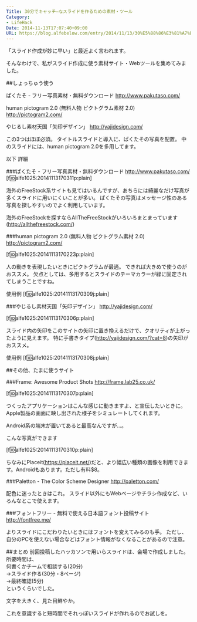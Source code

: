 ```yaml
---
Title: 30分でキャッチ―なスライドを作るための素材・ツール
Category:
- LifeHack
Date: 2014-11-13T17:07:40+09:00
URL: https://blog.alfebelow.com/entry/2014/11/13/30%E5%88%86%E3%81%A7%E3%82%AD%E3%83%A3%E3%83%83%E3%83%81%E2%80%95%E3%81%AA%E3%82%B9%E3%83%A9%E3%82%A4%E3%83%89%E3%82%92%E4%BD%9C%E3%82%8B%E3%81%9F%E3%82%81%E3%81%AE%E7%B4%A0%E6%9D%90%E3%83%BB%E3%83%84%E3%83%BC
---
```


「スライド作成が妙に早い」と最近よく言われます。

そんなわけで、私がスライド作成に使う素材サイト・Webツールを集めてみました。  

##しょっちゅう使う

ぱくたそ - フリー写真素材・無料ダウンロード 
http://www.pakutaso.com/

human pictogram 2.0 (無料人物 ピクトグラム素材 2.0) 
http://pictogram2.com/

やじるし素材天国「矢印デザイン」
http://yajidesign.com/

この3つはほぼ必須。
タイトルスライドと導入に、ぱくたその写真を配置。
中のスライドには、human pictogram 2.0を多用してます。


以下 詳細
<!-- more -->



###ぱくたそ - フリー写真素材・無料ダウンロード 
http://www.pakutaso.com/
[f:id:alfe1025:20141113170311p:plain]

海外のFreeStock系サイトも見てはいるんですが、あちらには綺麗なだけ写真が多くスライドに用いにくいことが多い。
ぱくたその写真はメッセージ性のある写真を探しやすいのでよく利用しています。

海外のFreeStockを探すならAllTheFreeStockがいろいろまとまっています(http://allthefreestock.com/)

###human pictogram 2.0 (無料人物 ピクトグラム素材 2.0) 
http://pictogram2.com/

[f:id:alfe1025:20141113170223p:plain]

人の動きを表現したいときにピクトグラムが最適。
できれば大きめで使うのがおススメ。
欠点としては、多用するとスライドのテーマカラーが緑に固定されてしまうことですね。

使用例
[f:id:alfe1025:20141113170309j:plain]

###やじるし素材天国「矢印デザイン」
http://yajidesign.com/

[f:id:alfe1025:20141113170306p:plain]

スライド内の矢印をこのサイトの矢印に置き換えるだけで、クオリティが上がったように見えます。
特に手書きタイプ(http://yajidesign.com/?cat=8)の矢印がおススメ。

使用例
[f:id:alfe1025:20141113170308j:plain]

##その他、たまに使うサイト

###Frame: Awesome Product Shots 
http://frame.lab25.co.uk/

[f:id:alfe1025:20141113170307p:plain]

つくったアプリケーションはこんな感じに動きますよ、と宣伝したいときに。
Apple製品の画面に映し出された様子をシミュレートしてくれます。

Android系の端末が置いてあると最高なんですが…。

こんな写真ができます

[f:id:alfe1025:20141113170310p:plain]

ちなみにPlaceit(https://placeit.net/)だと、より幅広い種類の画像を利用できます。Androidもあります。ただし有料$8。

###Paletton - The Color Scheme Designer 
http://paletton.com/

配色に迷ったときはこれ。
スライド以外にもWebページやチラシ作成など、いろんなとこで使えます。

###フォントフリー - 無料で使える日本語フォント投稿サイト
http://fontfree.me/

よりスライドにこだわりたいときにはフォントを変えてみるのも手。
ただし、自分のPCを使えない場合などはフォント情報がなくなることがあるので注意。



##まとめ
前回投稿したハッカソンで用いらスライドは、会場で作成しました。
所要時間は、  
何書くかチームで相談する(20分)  
→スライド作る(30分・8ページ)  
→最終確認(5分)    
というくらいでした。

文字を大きく、見た目鮮やか。

これを意識すると短時間でそれっぽいスライドが作れるのでお試しを。
